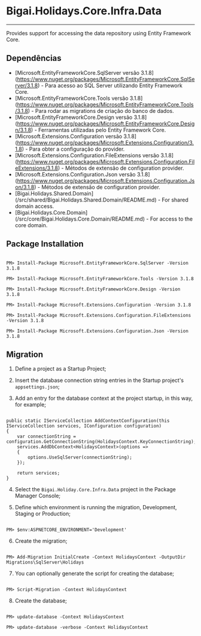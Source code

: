 ﻿# Bigai.Holidays.Core.Infra.Data
----------
Provides support for accessing the data repository using Entity Framework Core.

## Dependências

* [Microsoft.EntityFrameworkCore.SqlServer versão 3.1.8] (https://www.nuget.org/packages/Microsoft.EntityFrameworkCore.SqlServer/3.1.8) - Para acesso ao SQL Server utilizando Entity Framework Core.
* [Microsoft.EntityFrameworkCore.Tools versão 3.1.8] (https://www.nuget.org/packages/Microsoft.EntityFrameworkCore.Tools/3.1.8) - Para rodar as migrations de criação do banco de dados.
* [Microsoft.EntityFrameworkCore.Design versão 3.1.8] (https://www.nuget.org/packages/Microsoft.EntityFrameworkCore.Design/3.1.8) - Ferramentas utilizadas pelo Entity Framework Core.
* [Microsoft.Extensions.Configuration versão 3.1.8] (https://www.nuget.org/packages/Microsoft.Extensions.Configuration/3.1.8) - Para obter a configuração do provider.
* [Microsoft.Extensions.Configuration.FileExtensions versão 3.1.8] (https://www.nuget.org/packages/Microsoft.Extensions.Configuration.FileExtensions/3.1.8) - Métodos de extensão de configuration provider.
* [Microsoft.Extensions.Configuration.Json versão 3.1.8] (https://www.nuget.org/packages/Microsoft.Extensions.Configuration.Json/3.1.8) - Métodos de extensão de configuration provider.
* [Bigai.Holidays.Shared.Domain] (/src/shared/Bigai.Holidays.Shared.Domain/README.md) - For shared domain access.
* [Bigai.Holidays.Core.Domain] (/src/core/Bigai.Holidays.Core.Domain/README.md) - For access to the core domain.

## Package Installation

```

PM> Install-Package Microsoft.EntityFrameworkCore.SqlServer -Version 3.1.8

PM> Install-Package Microsoft.EntityFrameworkCore.Tools -Version 3.1.8

PM> Install-Package Microsoft.EntityFrameworkCore.Design -Version 3.1.8

PM> Install-Package Microsoft.Extensions.Configuration -Version 3.1.8

PM> Install-Package Microsoft.Extensions.Configuration.FileExtensions -Version 3.1.8

PM> Install-Package Microsoft.Extensions.Configuration.Json -Version 3.1.8

```

## Migration

1. Define a project as a Startup Project;

2. Insert the database connection string entries in the Startup project's ```appsettings.json```;

3. Add an entry for the database context at the project startup, in this way, for example;

```

public static IServiceCollection AddContextConfiguration(this IServiceCollection services, IConfiguration configuration)
{
    var connectionString = configuration.GetConnectionString(HolidaysContext.KeyConnectionString);
    services.AddDbContext<HolidaysContext>(options =>
    {
        options.UseSqlServer(connectionString);
    });

    return services;
}

```

4. Select the ```Bigai.Holiday.Core.Infra.Data``` project in the Package Manager Console;

5. Define which environment is running the migration, Development, Staging or Production;

```

PM> $env:ASPNETCORE_ENVIRONMENT='Development'

```

6. Create the migration;

```

PM> Add-Migration InitialCreate -Context HolidaysContext -OutputDir Migrations\SqlServer\Holidays

```

7. You can optionally generate the script for creating the database;

```

PM> Script-Migration -Context HolidaysContext

```

8. Create the database;

```

PM> update-database -Context HolidaysContext

PM> update-database -verbose -Context HolidaysContext

```

